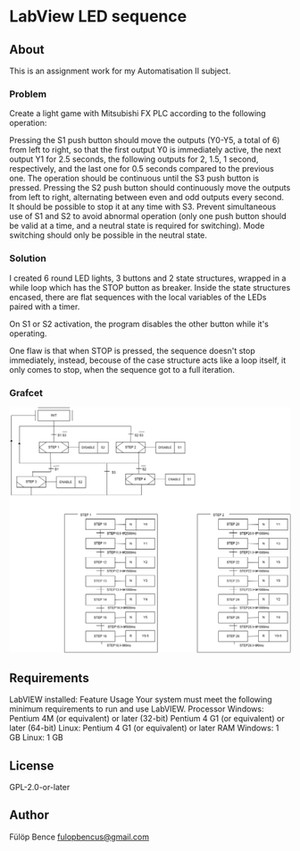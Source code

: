 # LabView LED sequence
## About
This is an assignment work for my Automatisation II subject.
### Problem
Create a light game with Mitsubishi FX PLC according to the following operation:

Pressing the S1 push button should move the outputs (Y0-Y5, a total of 6) from left to right, so that the first output Y0 is immediately active, the next output Y1 for 2.5 seconds, the following outputs for 2, 1.5, 1 second, respectively, and the last one for 0.5 seconds compared to the previous one. The operation should be continuous until the S3 push button is pressed.
Pressing the S2 push button should continuously move the outputs from left to right, alternating between even and odd outputs every second. It should be possible to stop it at any time with S3.
Prevent simultaneous use of S1 and S2 to avoid abnormal operation (only one push button should be valid at a time, and a neutral state is required for switching).
Mode switching should only be possible in the neutral state.

### Solution
I created 6 round LED lights, 3 buttons and 2 state structures, wrapped in a while loop which has the STOP button as breaker.
Inside the state structures encased, there are flat sequences with the local variables of the LEDs paired with a timer.

On S1 or S2 activation, the program disables the other button while it's operating.

One flaw is that when STOP is pressed, the sequence doesn't stop immediately, instead, becouse of the case structure acts like a loop itself, it only comes to stop, when the sequence got to a full iteration.

### Grafcet
![Diagram](https://github.com/fulopbencus/LabView-LED-sequence/blob/main/grafcet.png)

## Requirements
LabVIEW installed:
Feature Usage Your system must meet the following minimum requirements to run and use LabVIEW. Processor Windows: Pentium 4M (or equivalent) or later (32-bit) Pentium 4 G1 (or equivalent) or later (64-bit) Linux: Pentium 4 G1 (or equivalent) or later RAM Windows: 1 GB Linux: 1 GB

## License
GPL-2.0-or-later

## Author
Fülöp Bence <fulopbencus@gmail.com>
